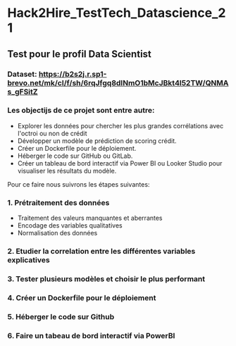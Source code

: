 # Hack2Hire_TestTech_Datascience_21
## Test pour le profil Data Scientist
### Dataset: https://b2s2j.r.sp1-brevo.net/mk/cl/f/sh/6rqJfgq8dINmO1bMcJBkt4l52TW/QNMAs_gFSitZ
### Les objectijs de ce projet sont entre autre:

- Explorer les données pour chercher les plus grandes corrélations avec l'octroi ou non de crédit
- Développer un modèle de prédiction de scoring crédit.
- Créer un Dockerfile pour le déploiement.
- Héberger le code sur GitHub ou GitLab.
- Créer un tableau de bord interactif via Power BI ou Looker Studio pour visualiser les résultats du modèle.
  
Pour ce faire nous suivrons les étapes suivantes:

  ### 1. Prétraitement des données
  - Traitement des valeurs manquantes et aberrantes
  - Encodage des variables qualitatives
  - Normalisation des données
### 2. Etudier la correlation entre les différentes variables explicatives
### 3. Tester plusieurs modèles et choisir le plus performant
### 4. Créer un Dockerfile pour le déploiement
### 5. Héberger le code sur Github
### 6. Faire un tabeau de bord interactif via PowerBI
    
